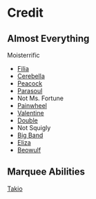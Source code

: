 # Credit

## Almost Everything
Moisterrific
* [Filia](http://forum.skullgirlsmobile.com/threads/moisterrifics-filia-tier-list-and-recommended-builds.105/)
* [Cerebella](http://forum.skullgirlsmobile.com/threads/moisterrifics-cerebella-tier-list-and-recommended-builds.102/)
* [Peacock](http://forum.skullgirlsmobile.com/threads/moisterrifics-peacock-tier-list-and-recommended-builds.223/)
* [Parasoul](http://forum.skullgirlsmobile.com/threads/moisterrifics-parasoul-tier-list-and-recommended-builds.106/)
* Not Ms. Fortune
* [Painwheel](http://forum.skullgirlsmobile.com/threads/moisterrifics-painwheel-tier-list-and-recommended-builds.328/)
* [Valentine](http://forum.skullgirlsmobile.com/threads/moisterrifics-valentine-tier-list-and-recommended-builds.103/)
* [Double](http://forum.skullgirlsmobile.com/threads/moisterrifics-double-tier-list.2583/)
* Not Squigly
* [Big Band](http://forum.skullgirlsmobile.com/threads/moisterrifics-big-band-tier-list-and-recommended-builds.225/)
* [Eliza](http://forum.skullgirlsmobile.com/threads/moisterrifics-eliza-tier-list.104/)
* [Beowulf](http://forum.skullgirlsmobile.com/threads/moisterrifics-beowulf-tier-list-and-recommended-builds.669/)

## Marquee Abilities
[Takio](http://forum.skullgirlsmobile.com/threads/list-of-marquee-abilities.3214/#post-16620)
